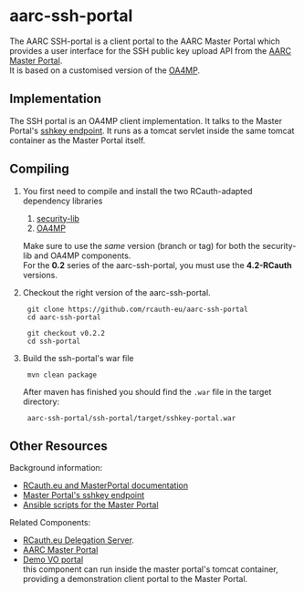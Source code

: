 # aarc-ssh-portal
The AARC SSH-portal is a client portal to the AARC Master Portal which provides
a user interface for the SSH public key upload API from the
[AARC Master Portal](http://github.com/rcauth-eu/aarc-master-portal).  
It is based on a customised version of the
[OA4MP](https://github.com/rcauth-eu/OA4MP).

## Implementation
The SSH portal is an OA4MP client implementation. It talks to the 
Master Portal's [sshkey endpoint](https://wiki.nikhef.nl/grid/Master_Portal_sshkey_endpoint).
It runs as a tomcat servlet inside the same tomcat container as the Master Portal itself.

## Compiling

1. You first need to compile and install the two RCauth-adapted dependency
   libraries 
    1. [security-lib](https://github.com/rcauth-eu/security-lib)
    2. [OA4MP](https://github.com/rcauth-eu/OA4MP)
   
   Make sure to use the _same_ version (branch or tag) for both the
   security-lib and OA4MP components.  
   For the **0.2** series of the aarc-ssh-portal, you must use the
   **4.2-RCauth** versions.
   
2. Checkout the right version of the aarc-ssh-portal.

        git clone https://github.com/rcauth-eu/aarc-ssh-portal
        cd aarc-ssh-portal

        git checkout v0.2.2
        cd ssh-portal

3. Build the ssh-portal's war file

        mvn clean package

   After maven has finished you should find the `.war` file in the target
   directory:

        aarc-ssh-portal/ssh-portal/target/sshkey-portal.war

## Other Resources

Background information:
* [RCauth.eu and MasterPortal documentation](https://wiki.nikhef.nl/grid/RCauth.eu_and_MasterPortal_documentation)
* [Master Portal's sshkey endpoint](https://wiki.nikhef.nl/grid/Master_Portal_sshkey_endpoint)
* [Ansible scripts for the Master Portal](https://github.com/rcauth-eu/aarc-ansible-master-portal)

Related Components:
* [RCauth.eu Delegation Server](https://github.com/rcauth-eu/aarc-delegation-server).
* [AARC Master Portal](https://github.com/rcauth-eu/aarc-master-portal)  
* [Demo VO portal](https://github.com/rcauth-eu/aarc-vo-portal)  
  this component can run inside the master portal's tomcat container,
  providing a demonstration client portal to the Master Portal.
